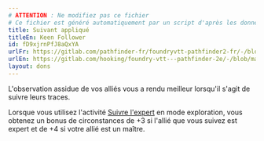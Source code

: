 ```yaml
---
# ATTENTION : Ne modifiez pas ce fichier
# Ce fichier est généré automatiquement par un script d'après les données du module Foundry VTT officiel et de sa traduction
title: Suivant appliqué
titleEn: Keen Follower
id: fD9xjrnPfJ8aQxYA
urlFr: https://gitlab.com/pathfinder-fr/foundryvtt-pathfinder2-fr/-/blob/master/data/feats/fD9xjrnPfJ8aQxYA.htm
urlEn: https://gitlab.com/hooking/foundry-vtt---pathfinder-2e/-/blob/master/packs/data/feats.db/keen-follower.json
layout: dons
---
```

L'observation assidue de vos alliés vous a rendu meilleur lorsqu'il s'agit de suivre leurs traces.

Lorsque vous utilisez l'activité [Suivre l'expert](../actions/suivre-l-expert.html) en mode exploration, vous obtenez un bonus de circonstances de +3 si l'allié que vous suivez est expert et de +4 si votre allié est un maître.
